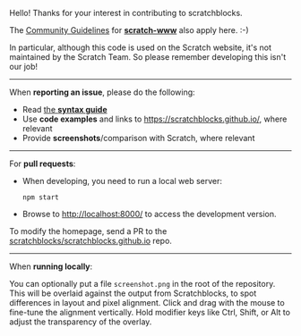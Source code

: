 Hello!
Thanks for your interest in contributing to scratchblocks.

The [Community Guidelines](https://github.com/scratchfoundation/scratch-www/wiki/Community-Guidelines) for **[scratch-www](https://github.com/scratchfoundation/scratch-www)** also apply here. :-)

In particular, although this code is used on the Scratch website, it's not maintained by the Scratch Team. So please remember developing this isn't our job!

---

When **reporting an issue**, please do the following:

* Read [the **syntax guide**](https://en.scratch-wiki.info/wiki/Block_Plugin/Syntax)
* Use **code examples** and links to <https://scratchblocks.github.io/>, where relevant
* Provide **screenshots**/comparison with Scratch, where relevant

---

For **pull requests**:

* When developing, you need to run a local web server:

    ```
    npm start
    ```

* Browse to <http://localhost:8000/> to access the development version.

To modify the homepage, send a PR to the [scratchblocks/scratchblocks.github.io](https://github.com/scratchblocks/scratchblocks.github.io) repo.

---

When **running locally**:

You can optionally put a file `screenshot.png` in the root of the repository. This will be overlaid against the output from Scratchblocks, to spot differences in layout and pixel alignment. Click and drag with the mouse to fine-tune the alignment vertically. Hold modifier keys like Ctrl, Shift, or Alt to adjust the transparency of the overlay.
